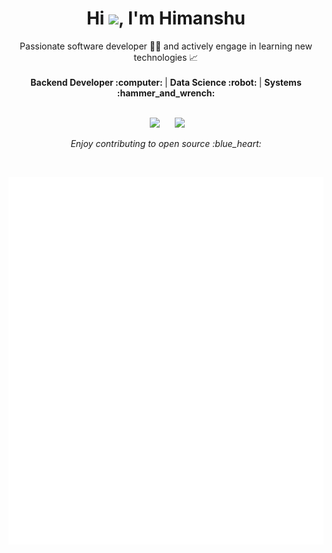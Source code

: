 <h1 align="center">Hi <img src="https://media.giphy.com/media/hvRJCLFzcasrR4ia7z/giphy.gif" width="30px"/>, I'm Himanshu</h1>


<p align="center">
    Passionate software developer 👨‍💻 and actively engage in learning new technologies 📈
    <br><br>
    <!-- · <a href="">Resume</a> · 
    <br> -->
    <b>Backend Developer :computer: </b> | <b>Data Science :robot: </b> | <b>Systems :hammer_and_wrench: </b>
    <br><br>
    <p align="center">
        &nbsp;&nbsp;&nbsp;&nbsp;&nbsp;&nbsp;&nbsp;&nbsp;&nbsp;
        <a href="https://www.linkedin.com/in/nhimanshujain/"><img src="https://img.shields.io/badge/-LinkedIn%20-blue?style=flat-square&logo=Linkedin&logoColor=white&link=hhttps://www.linkedin.com/in/nhimanshujain/"/></a> 
        &nbsp;&nbsp;&nbsp;&nbsp;
        <a href="https://twitter.com/5to9coder"><img src="https://img.shields.io/twitter/url?style=social&url=https%3A%2F%2Ftwitter.com%2F_nhimanshujain_" /></a>       
        &nbsp;&nbsp;&nbsp;&nbsp;&nbsp;&nbsp;&nbsp;&nbsp;
    </p>
    <p align="center">
          <i>Enjoy contributing to open source :blue_heart:</i>
    </p>  
    <br> 
</p>

<p><img align="left" src="https://github.com/nhimanshujain/github-stats-transparent/blob/output/generated/overview.svg" alt="nhimanshujain" /></p> 
<p><img align="right" src="https://github.com/nhimanshujain/github-stats-transparent/blob/output/generated/languages.svg" alt="nhimanshujain" /></p>
